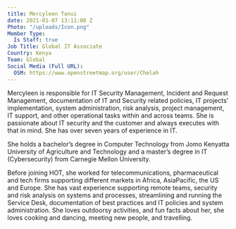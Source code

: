 ```yaml
---
title: Mercyleen Tanui
date: 2021-01-07 13:11:00 Z
Photo: "/uploads/Icon.png"
Member Type:
  Is Staff: true
Job Title: Global IT Associate
Country: Kenya
Team: Global
Social Media (Full URL):
  OSM: https://www.openstreetmap.org/user/Chelah
---
```


Mercyleen is responsible for IT Security Management, Incident and Request Management, documentation of IT and Security related policies, IT projects’ implementation, system administration, risk analysis, project management, IT support, and other operational tasks within and across teams. She is passionate about IT security and the customer and always executes with that in mind. She has over seven years of experience in IT. 
 
She holds a bachelor’s degree in Computer Technology from Jomo Kenyatta University of Agriculture and Technology and a master’s degree in IT (Cybersecurity) from Carnegie Mellon University. 
 
Before joining HOT, she worked for telecommunications, pharmaceutical and tech firms supporting different markets in Africa, AsiaPacific, the US and Europe. She has vast experience supporting remote teams, security and risk analysis on systems and processes, streamlining and running the Service Desk, documentation of best practices and IT policies and system administration. She loves outdoorsy activities, and fun facts about her, she loves cooking and dancing, meeting new people, and travelling.